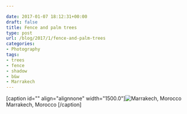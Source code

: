 ```yaml
---

date: 2017-01-07 18:12:31+00:00
draft: false
title: Fence and palm trees
type: post
url: /blog/2017/1/fence-and-palm-trees
categories:
- Photography
tags:
- trees
- fence
- shadow
- b&w
- Marrakech
---
```


[caption id="" align="alignnone" width="1500.0"]![ Marrakech, Morocco  ](/images/2017-01-07-20171fence-and-palm-trees/image-asset.jpeg)
 Marrakech, Morocco [/caption]

